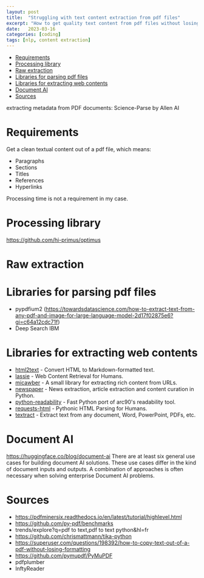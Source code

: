 ```yaml
---
layout: post
title:  "Struggling with text content extraction from pdf files"
excerpt: "How to get quality text content from pdf files without losing formating"
date:   2023-03-16
categories: [coding]
tags: [nlp, content extraction]
---
```


- [Requirements](#requirements)
- [Processing library](#processing-library)
- [Raw extraction](#raw-extraction)
- [Libraries for parsing pdf files](#libraries-for-parsing-pdf-files)
- [Libraries for extracting web contents](#libraries-for-extracting-web-contents)
- [Document AI](#document-ai)
- [Sources](#sources)


extracting metadata from PDF documents: Science-Parse by Allen AI


# Requirements
Get a clean textual content out of a pdf file, which means:
* Paragraphs
* Sections
* Titles
* References
* Hyperlinks

Processing time is not a requirement in my case.

# Processing library
https://github.com/hi-primus/optimus

# Raw extraction


# Libraries for parsing pdf files
* pypdfium2 (https://towardsdatascience.com/how-to-extract-text-from-any-pdf-and-image-for-large-language-model-2d17f02875e6?gi=c64a12cdc71f)
* Deep Search IBM

# Libraries for extracting web contents

* [html2text](https://github.com/Alir3z4/html2text) - Convert HTML to Markdown-formatted text.
* [lassie](https://github.com/michaelhelmick/lassie) - Web Content Retrieval for Humans.
* [micawber](https://github.com/coleifer/micawber) - A small library for extracting rich content from URLs.
* [newspaper](https://github.com/codelucas/newspaper) - News extraction, article extraction and content curation in Python.
* [python-readability](https://github.com/buriy/python-readability) - Fast Python port of arc90's readability tool.
* [requests-html](https://github.com/psf/requests-html) - Pythonic HTML Parsing for Humans.
* [textract](https://github.com/deanmalmgren/textract) - Extract text from any document, Word, PowerPoint, PDFs, etc.

# Document AI

https://huggingface.co/blog/document-ai
There are at least six general use cases for building document AI solutions. These use cases differ in the kind of document inputs and outputs. A combination of approaches is often necessary when solving enterprise Document AI problems.

# Sources
* https://pdfminersix.readthedocs.io/en/latest/tutorial/highlevel.html
* https://github.com/py-pdf/benchmarks
* trends/explore?q=pdf to text,pdf to text python&hl=fr
* https://github.com/chrismattmann/tika-python
* https://superuser.com/questions/198392/how-to-copy-text-out-of-a-pdf-without-losing-formatting
* https://github.com/pymupdf/PyMuPDF
* pdfplumber
* InftyReader